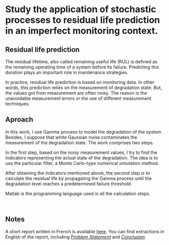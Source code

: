 # Study the application of stochastic processes to residual life prediction in an imperfect monitoring context.

## Residual life prediction
The residual lifetime, also called remaining useful life (RUL) is defined as the remaining operating time of a system before its failure. Predicting this duration plays an important role in maintenance strategies. 

In practice, residual life prediction is based on monitoring data. In other words, this prediction relies on the measurement of degradation state. But, the values got from measurement are often noisy. The reason is the unavoidable measurement errors or the use of different measurement techniques. 

## Aproach
In this work, I use Gamma process to model the degradation of the system. Besides, I suppose that white Gaussian noise contaminates the measurement of the degradation state. The work comprises two steps.

In the first step, based on the noisy measurement values, I try to find the indicators representing the actual state of the degradation. The idea is to use the particular filter, a Monte Carlo-type numerical simulation method.

After obtaining the indicators mentioned above, the second step is to calculate the residual life by propagating the Gamma process until the degradation level reaches a predetermined failure threshold.

Matlab is the programming language used in all the calculation steps.

<br>

## Notes
A short report written in French is available [here](). You can find extractions in English of the report, including  [_Problem Statement_](/Report/Problem-statement.pdf) and [_Conclusion_](/Report/Conclusion.pdf).